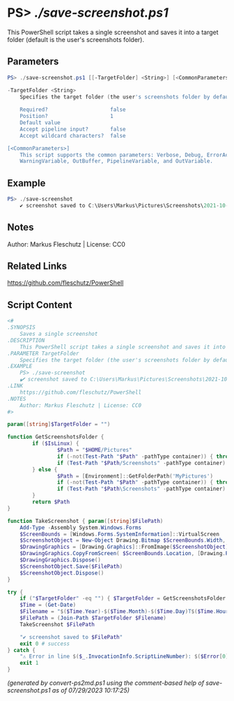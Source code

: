 PS> *./save-screenshot.ps1*
====================

This PowerShell script takes a single screenshot and saves it into a target folder (default is the user's screenshots folder).

Parameters
----------
```powershell
PS> ./save-screenshot.ps1 [[-TargetFolder] <String>] [<CommonParameters>]

-TargetFolder <String>
    Specifies the target folder (the user's screenshots folder by default)
    
    Required?                    false
    Position?                    1
    Default value                
    Accept pipeline input?       false
    Accept wildcard characters?  false

[<CommonParameters>]
    This script supports the common parameters: Verbose, Debug, ErrorAction, ErrorVariable, WarningAction, 
    WarningVariable, OutBuffer, PipelineVariable, and OutVariable.
```

Example
-------
```powershell
PS> ./save-screenshot
	✔️ screenshot saved to C:\Users\Markus\Pictures\Screenshots\2021-10-10T14-33-22.png

```

Notes
-----
Author: Markus Fleschutz | License: CC0

Related Links
-------------
https://github.com/fleschutz/PowerShell

Script Content
--------------
```powershell
<#
.SYNOPSIS
	Saves a single screenshot
.DESCRIPTION
	This PowerShell script takes a single screenshot and saves it into a target folder (default is the user's screenshots folder).
.PARAMETER TargetFolder
	Specifies the target folder (the user's screenshots folder by default)
.EXAMPLE
	PS> ./save-screenshot
 	✔️ screenshot saved to C:\Users\Markus\Pictures\Screenshots\2021-10-10T14-33-22.png
.LINK
	https://github.com/fleschutz/PowerShell
.NOTES
	Author: Markus Fleschutz | License: CC0
#>

param([string]$TargetFolder = "")

function GetScreenshotsFolder {
        if ($IsLinux) {
                $Path = "$HOME/Pictures"
                if (-not(Test-Path "$Path" -pathType container)) { throw "Pictures folder at $Path doesn't exist (yet)"}
                if (Test-Path "$Path/Screenshots" -pathType container) { $Path = "$Path/Screenshots" }
        } else {
                $Path = [Environment]::GetFolderPath('MyPictures')
                if (-not(Test-Path "$Path" -pathType container)) { throw "Pictures folder at $Path doesn't exist (yet)" }
                if (Test-Path "$Path\Screenshots" -pathType container) { $Path = "$Path\Screenshots" }
        }
        return $Path
}

function TakeScreenshot { param([string]$FilePath)
	Add-Type -Assembly System.Windows.Forms            
	$ScreenBounds = [Windows.Forms.SystemInformation]::VirtualScreen
	$ScreenshotObject = New-Object Drawing.Bitmap $ScreenBounds.Width, $ScreenBounds.Height
	$DrawingGraphics = [Drawing.Graphics]::FromImage($ScreenshotObject)
	$DrawingGraphics.CopyFromScreen( $ScreenBounds.Location, [Drawing.Point]::Empty, $ScreenBounds.Size)
	$DrawingGraphics.Dispose()
	$ScreenshotObject.Save($FilePath)
	$ScreenshotObject.Dispose()
}

try {
	if ("$TargetFolder" -eq "") { $TargetFolder = GetScreenshotsFolder }
	$Time = (Get-Date)
	$Filename = "$($Time.Year)-$($Time.Month)-$($Time.Day)T$($Time.Hour)-$($Time.Minute)-$($Time.Second).png"
	$FilePath = (Join-Path $TargetFolder $Filename)
	TakeScreenshot $FilePath

	"✔️ screenshot saved to $FilePath"
	exit 0 # success
} catch {
	"⚠️ Error in line $($_.InvocationInfo.ScriptLineNumber): $($Error[0])"
	exit 1
}
```

*(generated by convert-ps2md.ps1 using the comment-based help of save-screenshot.ps1 as of 07/29/2023 10:17:25)*
